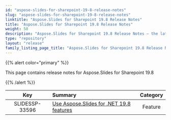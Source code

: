 ```yaml
---
id: "aspose-slides-for-sharepoint-19-8-release-notes"
slug: "aspose-slides-for-sharepoint-19-8-release-notes"
linktitle: "Aspose.Slides for Sharepoint 19.8 Release Notes"
title: "Aspose.Slides for Sharepoint 19.8 Release Notes"
weight: 50
description: "Aspose.Slides for Sharepoint 19.8 Release Notes – the latest updates and fixes."
type: "repository"
layout: "release"
family_listing_page_title: "Aspose.Slides for Sharepoint 19.8 Release Notes"
---
```


{{% alert color="primary" %}} 

This page contains release notes for Aspose.Slides for Sharepoint 19.8

{{% /alert %}} 

|**Key** |**Summary** |**Category** |
| :-: | :- | :-: |
|SLIDESSP-33596|[Use Aspose.Slides for .NET 19.8 features](/slides/net/release-notes/2019/aspose-slides-for-net-19-8-release-notes/)|Feature|

